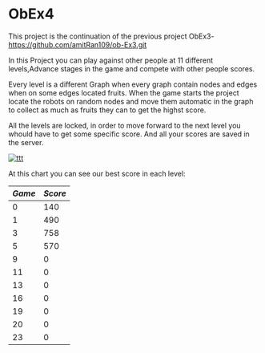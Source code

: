 # ObEx4

This project is the continuation of the previous project ObEx3- https://github.com/amitRan109/ob-Ex3.git

In this Project you can play against other people at 11 different levels,Advance stages in the game and compete with other people scores.

Every level is a different Graph when every graph contain nodes and edges when on some edges located fruits.
When the game starts the project locate the robots on random nodes and move them automatic in the graph to collect 
as much as fruits they can to get the highst score. 

All the levels are locked, in order to move forward to the next level you whould have to get some specific score.
And all your scores are saved in the server.

<a href="https://ibb.co/dpYpWnC"><img src="https://i.ibb.co/SmCmsqY/ttt.jpg" alt="ttt" border="0"></a>



At this chart you can see  our best score in each level:



| _Game_ | _Score_ |
|-------------|------------|
| 0        | 140   | 
| 1         | 490 | 
| 3         | 758 | 
| 5         | 570    | 
| 9        | 0| 
| 11         | 0    | 
| 13        | 0| 
| 16         | 0    | 
|19       | 0| 
| 20        | 0     | 
| 23         | 0 | 
